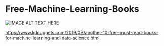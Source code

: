 
# Free-Machine-Learning-Books

[![IMAGE ALT TEXT HERE](https://i.ibb.co/dtQvTDj/another-10-books.jpg)](#)



https://www.kdnuggets.com/2019/03/another-10-free-must-read-books-for-machine-learning-and-data-science.html
